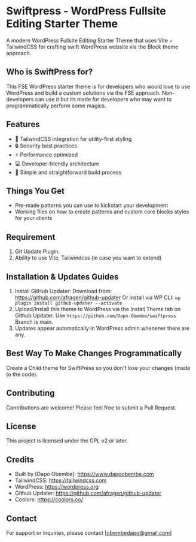 # Swiftpress - WordPress Fullsite Editing Starter Theme

A modern WordPress Fullsite Editing Starter Theme that uses Vite + TailwindCSS for crafting swift WordPress website via the Block theme approach.

## Who is SwiftPress for?

This FSE WordPress starter theme is for developers who would love to use WordPress and build a custom solutions via the FSE approach. Non-developers can use it but its made for developers who may want to programmatically perform some magics.

## Features

- 🎨 TailwindCSS integration for utility-first styling
- 🔒 Security best practices
- ⚡ Performance optimized
- 💻 Developer-friendly architecture
- 🧩 Simple and straightforward build process

## Things You Get

- Pre-made patterns you can use to kickstart your development
- Working files on how to create patterns and custom core blocks styles for your clients

## Requirement

1. Git Update Plugin.
2. Ability to use Vite, Tailwindcss (in case you want to extend)

## Installation & Updates Guides

1. Install GitHub Updater: Download from: https://github.com/afragen/github-updater Or install via WP CLI: `wp plugin install github-updater --activate`
2. Upload/Install this theme to WordPress via the Install Theme tab on Github Updater. Use `https://github.com/Dapo-Obembe/swiftpress` Branch is main.
3. Updates appear automatically in WordPress admin whenener there are any.

## Best Way To Make Changes Programmatically

Create a Child theme for SwiftPress so you don't lose your changes (made to the code).

## Contributing

Contributions are welcome! Please feel free to submit a Pull Request.

## License

This project is licensed under the GPL v2 or later.

## Credits

- Built by [Dapo Obembe]: https://www.dapoobembe.com
- TailwindCSS: https://tailwindcss.com
- WordPress: https://wordpress.org
- Github Updater: https://github.com/afragen/github-updater
- Coolors: https://coolors.co/

## Contact

For support or inquiries, please contact [obembedapo@gmail.com]
